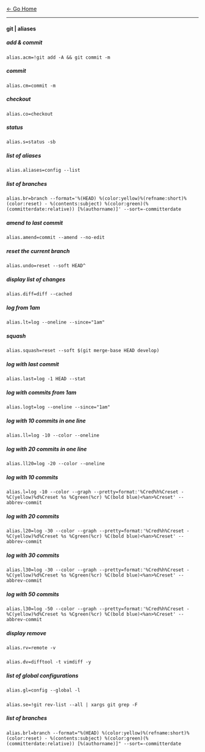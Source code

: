 [&#8592; Go Home](../README.md)

---

#### git | aliases

##### add & commit
```
alias.acm=!git add -A && git commit -m
```

##### commit
```
alias.cm=commit -m
```

##### checkout
```
alias.co=checkout
```

##### status
```
alias.s=status -sb
```

##### list of aliases
```
alias.aliases=config --list
```

##### list of branches
```
alias.br=branch --format='%(HEAD) %(color:yellow)%(refname:short)%(color:reset) - %(contents:subject) %(color:green)(%(committerdate:relative)) [%(authorname)]' --sort=-committerdate
```

##### amend to last commit
```
alias.amend=commit --amend --no-edit
```

##### reset the current branch
```
alias.undo=reset --soft HEAD^
```

##### display list of changes
```
alias.diff=diff --cached
```

##### log from 1am
```
alias.lt=log --oneline --since="1am"
```

##### squash
```
alias.squash=reset --soft $(git merge-base HEAD develop)
```

##### log with last commit
```
alias.last=log -1 HEAD --stat
```

##### log with commits from 1am
```
alias.logt=log --oneline --since="1am"
```

##### log with 10 commits in one line
```
alias.ll=log -10 --color --oneline
```

##### log with 20 commits in one line
```
alias.ll20=log -20 --color --oneline
```

##### log with 10 commits
```
alias.l=log -10 --color --graph --pretty=format:'%Cred%h%Creset -%C(yellow)%d%Creset %s %Cgreen(%cr) %C(bold blue)<%an>%Creset' --abbrev-commit
```

##### log with 20 commits
```
alias.l20=log -30 --color --graph --pretty=format:'%Cred%h%Creset -%C(yellow)%d%Creset %s %Cgreen(%cr) %C(bold blue)<%an>%Creset' --abbrev-commit
```

##### log with 30 commits
```
alias.l30=log -30 --color --graph --pretty=format:'%Cred%h%Creset -%C(yellow)%d%Creset %s %Cgreen(%cr) %C(bold blue)<%an>%Creset' --abbrev-commit
```

##### log with 50 commits
```
alias.l30=log -50 --color --graph --pretty=format:'%Cred%h%Creset -%C(yellow)%d%Creset %s %Cgreen(%cr) %C(bold blue)<%an>%Creset' --abbrev-commit
```

##### display remove
```
alias.rv=remote -v
```

#####
```
alias.dv=difftool -t vimdiff -y
```

##### list of global configurations
```
alias.gl=config --global -l
```

#####
```
alias.se=!git rev-list --all | xargs git grep -F
```

##### list of branches
```
alias.brl=branch --format="%(HEAD) %(color:yellow)%(refname:short)%(color:reset) - %(contents:subject) %(color:green)(%(committerdate:relative)) [%(authorname)]" --sort=-committerdate
```
